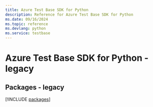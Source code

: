 ```yaml
---
title: Azure Test Base SDK for Python
description: Reference for Azure Test Base SDK for Python
ms.date: 09/16/2024
ms.topic: reference
ms.devlang: python
ms.service: testbase
---
```

# Azure Test Base SDK for Python - legacy
## Packages - legacy
[!INCLUDE [packages](test-base-index.md)]